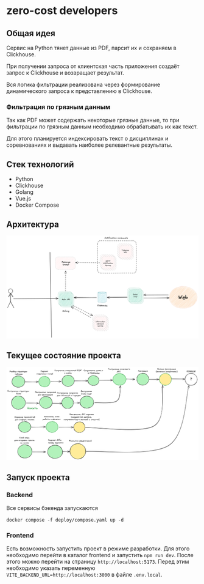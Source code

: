 # zero-cost developers

## Общая идея

Сервис на Python тянет данные из PDF, парсит их и сохраняем в Clickhouse.

При получении запроса от клиентская часть приложения создаёт запрос к Clickhouse и возвращает результат.

Вся логика фильтрации реализована через формирование динамического запроса к представлению в Clickhouse.

### Фильтрация по грязным данным

Так как PDF может содержать некоторые грязные данные, то при фильтрации по грязным данным необходимо обрабатывать их как текст.

Для этого планируется индексировать текст о дисциплинах и соревнованиях и выдавать наиболее релевантные результаты.

## Стек технологий

- Python
- Clickhouse
- Golang
- Vue.js
- Docker Compose

## Архитектура

![Архитектура](docs/arch.png)

## Текущее состояние проекта

![Текущее состояние](docs/state.png)

## Запуск проекта

### Backend

Все сервисы бэкенда запускаются

```shell
docker compose -f deploy/compose.yaml up -d
```

### Frontend

Есть возможность запустить проект в режиме разработки. Для этого необходимо перейти в каталог
frontend и запустить `npm run dev`. После этого можно перейти на страницу
`http://localhost:5173`. Перед этим необходимо указать переменную
`VITE_BACKEND_URL=http://localhost:3000` в файле `.env.local`.
